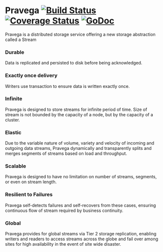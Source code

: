 # Pravega [![Build Status](https://travis-ci.com/pravega/pravega.svg?token=qhH3WLZqyhzViixpn6ZT&branch=master)](https://travis-ci.com/pravega/pravega) [![Coverage Status](http://coveralls.io/repos/pravega/pravega/badge.svg?branch=master&service=github&i=3)](https://coveralls.io/github/pravega/pravega?branch=master) [![GoDoc](https://godoc.org/github.com/pravega/pravega?status.svg)](http://godoc.org/github.com/emccode/pravega) 

Pravega is a distributed storage service offering a new storage abstraction called a Stream

### **Durable**
Data is replicated and persisted to disk before being acknowledged.

### **Exactly once delivery**
Writers use transaction to ensure data is written exactly once. 

### **Infinite**
Pravega is designed to store streams for infinite period of time. Size of stream is not bounded by the capacity of a node, but by the capacity of a cluster.

### **Elastic** 
Due to the variable nature of volume, variety and velocity of incoming and outgoing data streams, Pravega dynamically and transparently splits and merges segments of streams based on load and throughput. 

### **Scalable**
Pravega is designed to have no limitation on number of streams, segments, or even on stream length.

### **Resilient to Failures**
Pravega self-detects failures and self-recovers from these cases, ensuring continuous flow of stream required by business continuity.

### **Global**
Pravega provides for global streams via Tier 2 storage replication, enabling writers and readers to access streams across the globe and fail over among sites for high availability in the event of site wide disaster.

